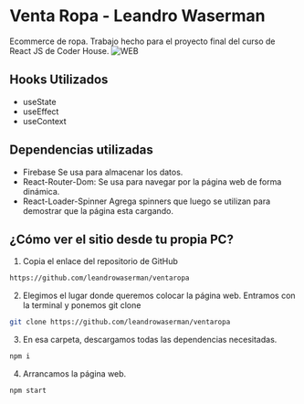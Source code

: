 # Venta Ropa - Leandro Waserman
Ecommerce de ropa. Trabajo hecho para el proyecto final del curso de React JS de Coder House.
![WEB](https://ventaropa-reactjs.netlify.app/)

## Hooks Utilizados
- useState
- useEffect
- useContext

## Dependencias utilizadas
- Firebase
Se usa para almacenar los datos.
- React-Router-Dom:
Se usa para navegar por la página web de forma dinámica. 
- React-Loader-Spinner
Agrega spinners que luego se utilizan para demostrar que la página esta cargando.

## ¿Cómo ver el sitio desde tu propia PC?
1. Copia el enlace del repositorio de GitHub
```bash
https://github.com/leandrowaserman/ventaropa
```
2. Elegimos el lugar donde queremos colocar la página web. Entramos con la terminal y ponemos git clone
```bash
git clone https://github.com/leandrowaserman/ventaropa
```
3. En esa carpeta, descargamos todas las dependencias necesitadas.
```bash
npm i
```
4. Arrancamos la página web.
```bash
npm start
```